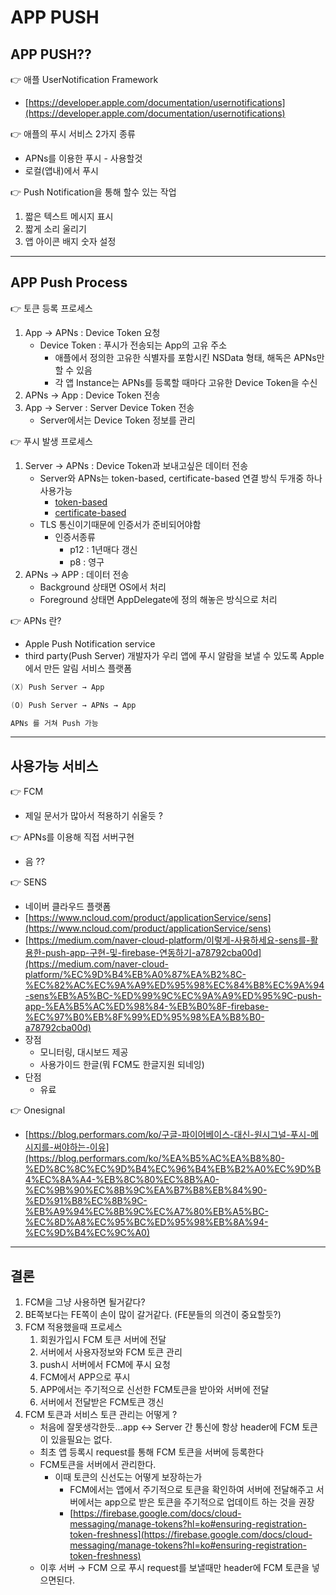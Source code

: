 # APP PUSH

## APP PUSH??

👉 애플 UserNotification Framework

- [https://developer.apple.com/documentation/usernotifications](https://developer.apple.com/documentation/usernotifications)

👉 애플의 푸시 서비스 2가지 종류

- APNs를 이용한 푸시 - 사용할것
- 로컬(앱내)에서 푸시

👉 Push Notification을 통해 할수 있는 작업

1. 짧은 텍스트 메시지 표시
2. 짧게 소리 울리기
3. 앱 아이콘 배지 숫자 설정

---

## APP Push Process

👉 토큰 등록 프로세스

1. App → APNs : Device Token 요청
    - Device Token : 푸시가 전송되는 App의 고유 주소
        - 애플에서 정의한 고유한 식별자를 포함시킨 NSData 형태, 해독은 APNs만 할 수 있음
        - 각 앱 Instance는 APNs를 등록할 때마다 고유한 Device Token을 수신
2. APNs → App : Device Token 전송
3. App → Server : Server Device Token 전송
    - Server에서는 Device Token 정보를 관리

👉 푸시 발생 프로세스

1. Server → APNs : Device Token과 보내고싶은 데이터 전송
    - Server와 APNs는 token-based, certificate-based 연결 방식 두개중 하나 사용가능
        - [token-based](https://developer.apple.com/documentation/usernotifications/setting_up_a_remote_notification_server/establishing_a_token-based_connection_to_apns)
        - [certificate-based](https://developer.apple.com/documentation/usernotifications/setting_up_a_remote_notification_server/establishing_a_certificate-based_connection_to_apns)
    - TLS 통신이기때문에 인증서가 준비되어야함
        - 인증서종류
            - p12 : 1년매다 갱신
            - p8 : 영구
2. APNs → APP : 데이터 전송
    - Background 상태면 OS에서 처리
    - Foreground 상태면 AppDelegate에 정의 해놓은 방식으로 처리

👉 APNs 란?

- Apple Push Notification service
- third party(Push Server) 개발자가 우리 앱에 푸시 알람을 보낼 수 있도록 Apple에서 만든 알림 서비스 플랫폼

```java
(X) Push Server → App

(O) Push Server → APNs → App

APNs 를 거쳐 Push 가능
```

---

## 사용가능 서비스

👉 FCM

- 제일 문서가 많아서 적용하기 쉬울듯 ?

👉 APNs를 이용해 직접 서버구현

- 음 ??

👉 SENS

- 네이버 클라우드 플랫폼
- [https://www.ncloud.com/product/applicationService/sens](https://www.ncloud.com/product/applicationService/sens)
- [https://medium.com/naver-cloud-platform/이렇게-사용하세요-sens를-활용한-push-app-구현-및-firebase-연동하기-a78792cba00d](https://medium.com/naver-cloud-platform/%EC%9D%B4%EB%A0%87%EA%B2%8C-%EC%82%AC%EC%9A%A9%ED%95%98%EC%84%B8%EC%9A%94-sens%EB%A5%BC-%ED%99%9C%EC%9A%A9%ED%95%9C-push-app-%EA%B5%AC%ED%98%84-%EB%B0%8F-firebase-%EC%97%B0%EB%8F%99%ED%95%98%EA%B8%B0-a78792cba00d)
- 장점
    - 모니터링, 대시보드 제공
    - 사용가이드 한글(뭐 FCM도 한글지원 되네잉)
- 단점
    - 유료

👉 Onesignal

- [https://blog.performars.com/ko/구글-파이어베이스-대신-원시그널-푸시-메시지를-써야하는-이유](https://blog.performars.com/ko/%EA%B5%AC%EA%B8%80-%ED%8C%8C%EC%9D%B4%EC%96%B4%EB%B2%A0%EC%9D%B4%EC%8A%A4-%EB%8C%80%EC%8B%A0-%EC%9B%90%EC%8B%9C%EA%B7%B8%EB%84%90-%ED%91%B8%EC%8B%9C-%EB%A9%94%EC%8B%9C%EC%A7%80%EB%A5%BC-%EC%8D%A8%EC%95%BC%ED%95%98%EB%8A%94-%EC%9D%B4%EC%9C%A0)

---

## 결론

1. FCM을 그냥 사용하면 될거같다?
2. BE쪽보다는 FE쪽이 손이 많이 갈거같다. (FE분들의 의견이 중요할듯?)
3. FCM 적용했을때 프로세스
    1. 회원가입시 FCM 토큰 서버에 전달
    2. 서버에서 사용자정보와 FCM 토큰 관리
    3. push시 서버에서 FCM에 푸시 요청
    4. FCM에서 APP으로 푸시
    5. APP에서는 주기적으로 신선한 FCM토큰을 받아와 서버에 전달
    6. 서버에서 전달받은 FCM토큰 갱신
4. FCM 토큰과 서비스 토큰 관리는 어떻게 ?
    - 처음에 잘못생각한듯…app ↔ Server 간 통신에 항상 header에 FCM 토큰이 있을필요는 없다.
    - 최초 앱 등록시 request를 통해 FCM 토큰을 서버에 등록한다
    - FCM토큰을 서버에서 관리한다.
        - 이때 토큰의 신선도는 어떻게 보장하는가
            - FCM에서는 앱에서 주기적으로 토큰을 확인하여 서버에 전달해주고 서버에서는 app으로 받은 토큰을 주기적으로 업데이트 하는 것을 권장
            - [https://firebase.google.com/docs/cloud-messaging/manage-tokens?hl=ko#ensuring-registration-token-freshness](https://firebase.google.com/docs/cloud-messaging/manage-tokens?hl=ko#ensuring-registration-token-freshness)
    - 이후 서버 → FCM 으로 푸시 request를 보낼때만 header에 FCM 토큰을 넣으면된다.
